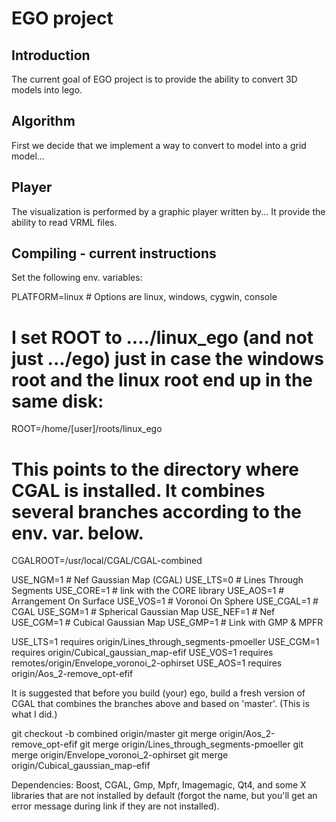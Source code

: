 # EGO project

## Introduction

The current goal of EGO project is to provide the ability to convert 3D models
into lego.

## Algorithm

First we decide that we implement a way to convert to model into a grid model...

## Player

The visualization is performed by a graphic player written by...
It provide the ability to read VRML files.

## Compiling - current instructions

Set the following env. variables:

   PLATFORM=linux # Options are linux, windows, cygwin, console

   # I set ROOT to ..../linux_ego (and not just .../ego) just in case the windows root and the linux root end up in the same disk:
   ROOT=/home/[user]/roots/linux_ego

   # This points to the directory where CGAL is installed. It combines several branches according to the env. var. below.
   CGALROOT=/usr/local/CGAL/CGAL-combined

   USE_NGM=1  # Nef Gaussian Map (CGAL)
   USE_LTS=0  # Lines Through Segments
   USE_CORE=1 # link with the CORE library
   USE_AOS=1  # Arrangement On Surface
   USE_VOS=1  # Voronoi On Sphere
   USE_CGAL=1 # CGAL
   USE_SGM=1  # Spherical Gaussian Map
   USE_NEF=1  # Nef
   USE_CGM=1  # Cubical Gaussian Map
   USE_GMP=1  # Link with GMP & MPFR

   USE_LTS=1 requires origin/Lines_through_segments-pmoeller
   USE_CGM=1 requires origin/Cubical_gaussian_map-efif
   USE_VOS=1 requires remotes/origin/Envelope_voronoi_2-ophirset
   USE_AOS=1 requires origin/Aos_2-remove_opt-efif

It is suggested that before you build (your) ego, build a fresh version of CGAL that combines the branches above and based on 'master'. (This is what I did.)

  git checkout -b combined origin/master
  git merge origin/Aos_2-remove_opt-efif
  git merge origin/Lines_through_segments-pmoeller
  git merge origin/Envelope_voronoi_2-ophirset
  git merge origin/Cubical_gaussian_map-efif

Dependencies: Boost, CGAL, Gmp, Mpfr, Imagemagic, Qt4, and some X libraries that are not installed by default (forgot the name, but you'll get an error message during link if they are not installed).

